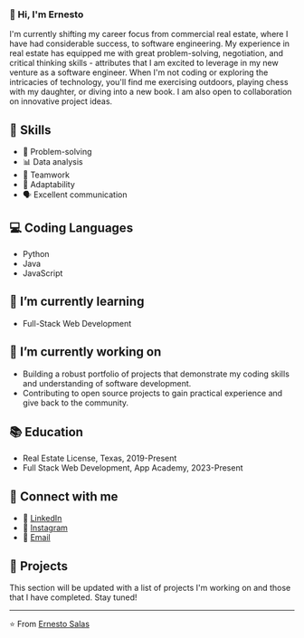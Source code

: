 ### 👋 Hi, I'm Ernesto

I'm currently shifting my career focus from commercial real estate, where I have had considerable success, to software engineering. My experience in real estate has equipped me with great problem-solving, negotiation, and critical thinking skills - attributes that I am excited to leverage in my new venture as a software engineer. When I'm not coding or exploring the intricacies of technology, you'll find me exercising outdoors, playing chess with my daughter, or diving into a new book. I am also open to collaboration on innovative project ideas.

## 🚀 Skills

- 🎯 Problem-solving
- 📊 Data analysis
- 👥 Teamwork
- 🔄 Adaptability
- 🗣 Excellent communication

## 💻 Coding Languages

- Python
- Java
- JavaScript

## 🌱 I’m currently learning 

- Full-Stack Web Development

## 🔭 I’m currently working on 

- Building a robust portfolio of projects that demonstrate my coding skills and understanding of software development.
- Contributing to open source projects to gain practical experience and give back to the community.

## 📚 Education

- Real Estate License, Texas, 2019-Present
- Full Stack Web Development, App Academy, 2023-Present

## 👥 Connect with me

- 💼 [LinkedIn](https://www.linkedin.com/in/ernesto-salas-37663984/)
- 📸 [Instagram](https://www.instagram.com/theapexscholar)
- 📧 [Email](bandsnco@gmail.com)

## 📂 Projects 

This section will be updated with a list of projects I'm working on and those that I have completed. Stay tuned!

---

⭐️ From [Ernesto Salas](https://github.com/theernestosalas)

